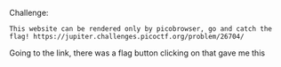 Challenge:
```
This website can be rendered only by picobrowser, go and catch the flag! https://jupiter.challenges.picoctf.org/problem/26704/
```

Going to the link, there was a flag button clicking on that gave me this
